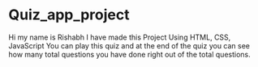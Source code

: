 # Quiz_app_project
Hi my name is Rishabh
I have made this Project Using HTML, CSS, JavaScript
You can play this quiz and at the end of the quiz you can see how many total questions you have done right out of the total questions.
